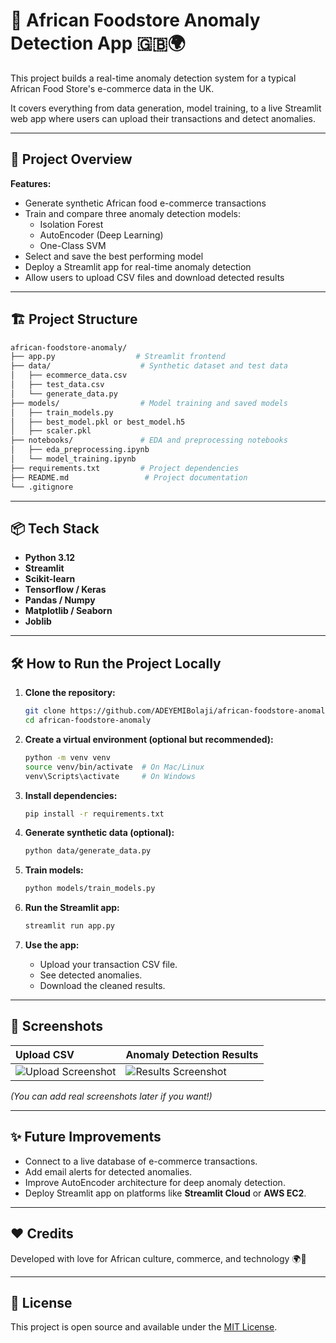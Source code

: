 # 🛒 African Foodstore Anomaly Detection App 🇬🇧🌍

This project builds a real-time anomaly detection system for a typical African Food Store's e-commerce data in the UK.

It covers everything from data generation, model training, to a live Streamlit web app where users can upload their transactions and detect anomalies.

---

## 🚀 Project Overview

**Features:**
- Generate synthetic African food e-commerce transactions
- Train and compare three anomaly detection models:
  - Isolation Forest
  - AutoEncoder (Deep Learning)
  - One-Class SVM
- Select and save the best performing model
- Deploy a Streamlit app for real-time anomaly detection
- Allow users to upload CSV files and download detected results

---

## 🏗 Project Structure

```bash
african-foodstore-anomaly/
├── app.py                  # Streamlit frontend
├── data/                    # Synthetic dataset and test data
│   ├── ecommerce_data.csv
│   ├── test_data.csv
│   └── generate_data.py
├── models/                  # Model training and saved models
│   ├── train_models.py
│   ├── best_model.pkl or best_model.h5
│   ├── scaler.pkl
├── notebooks/               # EDA and preprocessing notebooks
│   ├── eda_preprocessing.ipynb
│   └── model_training.ipynb
├── requirements.txt         # Project dependencies
├── README.md                 # Project documentation
└── .gitignore
```

---

## 📦 Tech Stack

- **Python 3.12**
- **Streamlit**
- **Scikit-learn**
- **Tensorflow / Keras**
- **Pandas / Numpy**
- **Matplotlib / Seaborn**
- **Joblib**

---

## 🛠 How to Run the Project Locally

1. **Clone the repository:**
   ```bash
   git clone https://github.com/ADEYEMIBolaji/african-foodstore-anomaly.git
   cd african-foodstore-anomaly
   ```

2. **Create a virtual environment (optional but recommended):**
   ```bash
   python -m venv venv
   source venv/bin/activate  # On Mac/Linux
   venv\Scripts\activate     # On Windows
   ```

3. **Install dependencies:**
   ```bash
   pip install -r requirements.txt
   ```

4. **Generate synthetic data (optional):**
   ```bash
   python data/generate_data.py
   ```

5. **Train models:**
   ```bash
   python models/train_models.py
   ```

6. **Run the Streamlit app:**
   ```bash
   streamlit run app.py
   ```

7. **Use the app:**
   - Upload your transaction CSV file.
   - See detected anomalies.
   - Download the cleaned results.

---

## 📸 Screenshots

| Upload CSV | Anomaly Detection Results |
|:-----------|:---------------------------|
| ![Upload Screenshot](upload_screenshot_url) | ![Results Screenshot](results_screenshot_url) |

*(You can add real screenshots later if you want!)*

---

## ✨ Future Improvements

- Connect to a live database of e-commerce transactions.
- Add email alerts for detected anomalies.
- Improve AutoEncoder architecture for deep anomaly detection.
- Deploy Streamlit app on platforms like **Streamlit Cloud** or **AWS EC2**.

---

## ❤️ Credits

Developed with love for African culture, commerce, and technology 🌍🛒

---

## 📝 License

This project is open source and available under the [MIT License](LICENSE).
